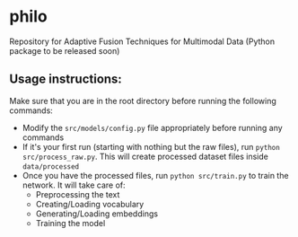 # philo

<!-- > Bringing modalities together since eternity

*Philo* (derived from [Philophrosyne](https://en.wikipedia.org/wiki/Philophrosyne), the goddess of friendship) is a module for adaptive fusion of multiple modalities.
It possess two special spells right now, namely, *AutoFusion* and *GanFusion*.
Both of them fall under high-level fusion-magic class of *Ada* (most spells under this class *adaptive* in nature).
Philo's *src* of power is PyTorch.


Leave a :star: if you find the code useful :smiley: -->

Repository for Adaptive Fusion Techniques for Multimodal Data (Python package to be released soon)

## Usage instructions:

Make sure that you are in the root directory before running the following commands:
* Modify the `src/models/config.py` file appropriately before running any commands
* If it's your first run (starting with nothing but the raw files), run `python src/process_raw.py`. This will create processed dataset files inside `data/processed`
* Once you have the processed files, run `python src/train.py` to train the network. It will take care of:
    - Preprocessing the text
    - Creating/Loading vocabulary
    - Generating/Loading embeddings
    - Training the model
